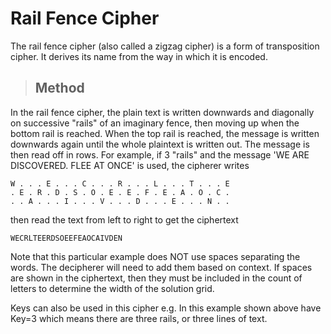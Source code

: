 # Rail Fence Cipher
The rail fence cipher (also called a zigzag cipher) is a form of transposition cipher. It derives its name from the way in which it is encoded.

> ## Method
In the rail fence cipher, the plain text is written downwards and diagonally on successive "rails" of an imaginary fence, then moving up when the bottom rail is reached. When the top rail is reached, the message is written downwards again until the whole plaintext is written out. The message is then read off in rows. For example, if 3 "rails" and the message 'WE ARE DISCOVERED. FLEE AT ONCE' is used, the cipherer writes

```
W . . . E . . . C . . . R . . . L . . . T . . . E
. E . R . D . S . O . E . E . F . E . A . O . C .
. . A . . . I . . . V . . . D . . . E . . . N . .
```

then read the text from left to right to get the ciphertext

```
WECRLTEERDSOEEFEAOCAIVDEN
```
Note that this particular example does NOT use spaces separating the words. The decipherer will need to add them based on context. If spaces are shown in the ciphertext, then they must be included in the count of letters to determine the width of the solution grid.

Keys can also be used in this cipher e.g. In this example shown above have Key=3 which means there are three rails, or three lines of text.
